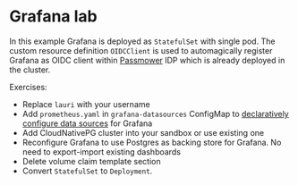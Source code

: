 # Grafana lab

In this example Grafana is deployed as `StatefulSet` with single pod.
The custom resource definition `OIDCClient` is used to automagically register
Grafana as OIDC client within
[Passmower](https://github.com/passmower/passmower)
IDP which is already deployed in the cluster.

Exercises:

* Replace `lauri` with your username
* Add `prometheus.yaml` in `grafana-datasources` ConfigMap to
  [declaratively configure data sources](https://grafana.com/docs/grafana/latest/administration/provisioning/) for Grafana
* Add CloudNativePG cluster into your sandbox or use existing one
* Reconfigure Grafana to use Postgres as backing store for Grafana.
  No need to export-import existing dashboards
* Delete volume claim template section
* Convert `StatefulSet` to `Deployment`.
